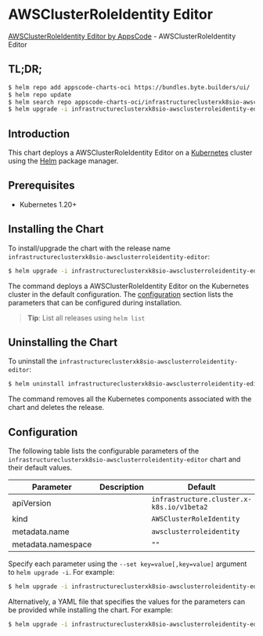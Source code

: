 # AWSClusterRoleIdentity Editor

[AWSClusterRoleIdentity Editor by AppsCode](https://byte.builders) - AWSClusterRoleIdentity Editor

## TL;DR;

```bash
$ helm repo add appscode-charts-oci https://bundles.byte.builders/ui/
$ helm repo update
$ helm search repo appscode-charts-oci/infrastructureclusterxk8sio-awsclusterroleidentity-editor --version=v0.4.19
$ helm upgrade -i infrastructureclusterxk8sio-awsclusterroleidentity-editor appscode-charts-oci/infrastructureclusterxk8sio-awsclusterroleidentity-editor -n default --create-namespace --version=v0.4.19
```

## Introduction

This chart deploys a AWSClusterRoleIdentity Editor on a [Kubernetes](http://kubernetes.io) cluster using the [Helm](https://helm.sh) package manager.

## Prerequisites

- Kubernetes 1.20+

## Installing the Chart

To install/upgrade the chart with the release name `infrastructureclusterxk8sio-awsclusterroleidentity-editor`:

```bash
$ helm upgrade -i infrastructureclusterxk8sio-awsclusterroleidentity-editor appscode-charts-oci/infrastructureclusterxk8sio-awsclusterroleidentity-editor -n default --create-namespace --version=v0.4.19
```

The command deploys a AWSClusterRoleIdentity Editor on the Kubernetes cluster in the default configuration. The [configuration](#configuration) section lists the parameters that can be configured during installation.

> **Tip**: List all releases using `helm list`

## Uninstalling the Chart

To uninstall the `infrastructureclusterxk8sio-awsclusterroleidentity-editor`:

```bash
$ helm uninstall infrastructureclusterxk8sio-awsclusterroleidentity-editor -n default
```

The command removes all the Kubernetes components associated with the chart and deletes the release.

## Configuration

The following table lists the configurable parameters of the `infrastructureclusterxk8sio-awsclusterroleidentity-editor` chart and their default values.

|     Parameter      | Description |                       Default                        |
|--------------------|-------------|------------------------------------------------------|
| apiVersion         |             | <code>infrastructure.cluster.x-k8s.io/v1beta2</code> |
| kind               |             | <code>AWSClusterRoleIdentity</code>                  |
| metadata.name      |             | <code>awsclusterroleidentity</code>                  |
| metadata.namespace |             | <code>""</code>                                      |


Specify each parameter using the `--set key=value[,key=value]` argument to `helm upgrade -i`. For example:

```bash
$ helm upgrade -i infrastructureclusterxk8sio-awsclusterroleidentity-editor appscode-charts-oci/infrastructureclusterxk8sio-awsclusterroleidentity-editor -n default --create-namespace --version=v0.4.19 --set apiVersion=infrastructure.cluster.x-k8s.io/v1beta2
```

Alternatively, a YAML file that specifies the values for the parameters can be provided while
installing the chart. For example:

```bash
$ helm upgrade -i infrastructureclusterxk8sio-awsclusterroleidentity-editor appscode-charts-oci/infrastructureclusterxk8sio-awsclusterroleidentity-editor -n default --create-namespace --version=v0.4.19 --values values.yaml
```
